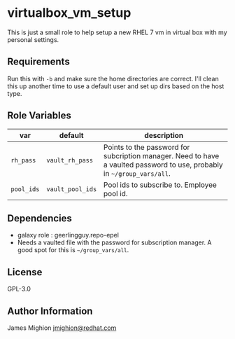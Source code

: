 # virtualbox_vm_setup


This is just a small role to help setup a new RHEL 7 vm in virtual box with my personal settings.

## Requirements


Run this with `-b` and make sure the home directories are correct. I'll clean this up another time to use a default user and set up dirs based on the host type.


## Role Variables


| var | default | description |
| --- | --- | --- |
| `rh_pass` | `vault_rh_pass` | Points to the password for subcription manager. Need to have a vaulted password to use, probably in `~/group_vars/all`. |
| `pool_ids` | `vault_pool_ids` | Pool ids to subscribe to. Employee pool id. |

## Dependencies


* galaxy role : geerlingguy.repo-epel
* Needs a vaulted file with the password for subscription manager. A good spot for this is `~/group_vars/all`.



## License


GPL-3.0

## Author Information

James Mighion
jmighion@redhat.com
